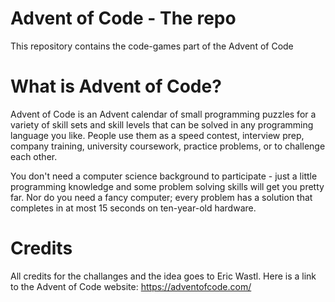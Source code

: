 # Advent of Code - The repo

This repository contains the code-games part of the Advent of Code 

# What is Advent of Code?

Advent of Code is an Advent calendar of small programming puzzles for a variety of skill sets and skill levels that can be solved in any programming language you like. People use them as a speed contest, interview prep, company training, university coursework, practice problems, or to challenge each other.

You don't need a computer science background to participate - just a little programming knowledge and some problem solving skills will get you pretty far. Nor do you need a fancy computer; every problem has a solution that completes in at most 15 seconds on ten-year-old hardware.


# Credits
All credits for the challanges and the idea goes to Eric Wastl. Here is a link to the Advent of Code website: https://adventofcode.com/
